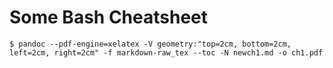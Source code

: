 # Some Bash Cheatsheet

```
$ pandoc --pdf-engine=xelatex -V geometry:"top=2cm, bottom=2cm, left=2cm, right=2cm" -f markdown-raw_tex --toc -N newch1.md -o ch1.pdf
```
